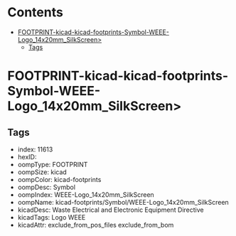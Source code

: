 



Contents
========

* [FOOTPRINT-kicad-kicad-footprints-Symbol-WEEE-Logo_14x20mm_SilkScreen>](#footprint-kicad-kicad-footprints-symbol-weee-logo_14x20mm_silkscreen)
	* [Tags](#tags)

# FOOTPRINT-kicad-kicad-footprints-Symbol-WEEE-Logo_14x20mm_SilkScreen>

## Tags

- index: 11613
- hexID: 
- oompType: FOOTPRINT
- oompSize: kicad
- oompColor: kicad-footprints
- oompDesc: Symbol
- oompIndex: WEEE-Logo_14x20mm_SilkScreen
- oompName: kicad-footprints/Symbol/WEEE-Logo_14x20mm_SilkScreen
- kicadDesc: Waste Electrical and Electronic Equipment Directive
- kicadTags: Logo WEEE
- kicadAttr: exclude_from_pos_files exclude_from_bom
